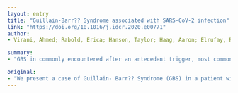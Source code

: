 ```yaml
---
layout: entry
title: "Guillain-Barr?? Syndrome associated with SARS-CoV-2 infection"
link: "https://doi.org/10.1016/j.idcr.2020.e00771"
author:
- Virani, Ahmed; Rabold, Erica; Hanson, Taylor; Haag, Aaron; Elrufay, Rawiya; Cheema, Tariq; Balaan, Marvin; Bhanot, Nitin

summary:
- "GBS in commonly encountered after an antecedent trigger, most commonly an infection. To date, only one case of GBS associated with this infection has been described. Clinicians should consider this entity since it may warrant appropriate isolation precautions especially in a patient who may not present primarily with typical constitutional and respiratory symptoms associated with COVID-19. GBS is in common encountered after a trigger and an antcedent trigger. Patients should consider the entity. This entity may warrant a proper isolation precaution. Symptoms of Guillain- Barr?? syndrome."

original:
- "We present a case of Guillain- Barr?? Syndrome (GBS) in a patient with confirmed COVID-19 infection. GBS in commonly encountered after an antecedent trigger, most commonly an infection. To date, only one case of GBS associated with this infection has been described. Clinicians should consider this entity since it may warrant appropriate isolation precautions especially in a patient who may not present primarily with typical constitutional and respiratory symptoms associated with COVID-19."
---
```


